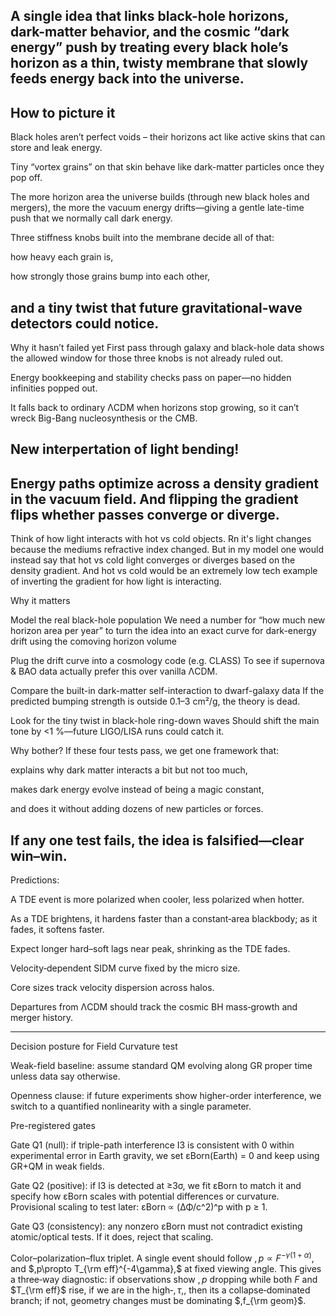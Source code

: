 A single idea that links black-hole horizons, dark-matter behavior, and the cosmic “dark energy” push by treating every black hole’s horizon as a thin, twisty membrane that slowly feeds energy back into the universe.
-----
How to picture it
-----
Black holes aren’t perfect voids – their horizons act like active skins that can store and leak energy.

Tiny “vortex grains” on that skin behave like dark-matter particles once they pop off.

The more horizon area the universe builds (through new black holes and mergers), the more the vacuum energy drifts—giving a gentle late-time push that we normally call dark energy.

Three stiffness knobs built into the membrane decide all of that:

how heavy each grain is,

how strongly those grains bump into each other,

and a tiny twist that future gravitational-wave detectors could notice.
--------------------
Why it hasn’t failed yet
First pass through galaxy and black-hole data shows the allowed window for those three knobs is not already ruled out.

Energy bookkeeping and stability checks pass on paper—no hidden infinities popped out.

It falls back to ordinary ΛCDM when horizons stop growing, so it can’t wreck Big-Bang nucleosynthesis or the CMB.

New interpertation of light bending!
---
Energy paths optimize across a density gradient in the vacuum field. And flipping the gradient flips whether passes converge or diverge.
---
Think of how light interacts with hot vs cold objects. Rn it's light changes because the mediums refractive index changed. 
But in my model one would instead say that hot vs cold light converges or diverges based on the density gradient. 
And hot vs cold would be an extremely low tech example of inverting the gradient for how light is interacting.




Why it matters

Model the real black-hole population	We need a number for “how much new horizon area per year” to turn the idea into an exact curve for dark-energy drift using the comoving horizon volume

Plug the drift curve into a cosmology code (e.g. CLASS)	To see if supernova & BAO data actually prefer this over vanilla ΛCDM.

Compare the built-in dark-matter self-interaction to dwarf-galaxy data	If the predicted bumping strength is outside 0.1–3 cm²/g, the theory is dead.

Look for the tiny twist in black-hole ring-down waves	Should shift the main tone by <1 %—future LIGO/LISA runs could catch it.


Why bother?
If these four tests pass, we get one framework that:

explains why dark matter interacts a bit but not too much,

makes dark energy evolve instead of being a magic constant,

and does it without adding dozens of new particles or forces.

If any one test fails, the idea is falsified—clear win–win.
---------------------------------------------------

Predictions:

A TDE event is more polarized when cooler, less polarized when hotter.

As a TDE brightens, it hardens faster than a constant‑area blackbody; as it fades, it softens faster.

Expect longer hard–soft lags near peak, shrinking as the TDE fades.

Velocity‑dependent SIDM curve fixed by the micro size.

Core sizes track velocity dispersion across halos.

Departures from ΛCDM should track the cosmic BH mass‑growth and merger history.

-----

Decision posture for Field Curvature test

Weak-field baseline: assume standard QM evolving along GR proper time unless data say otherwise.

Openness clause: if future experiments show higher-order interference, we switch to a quantified nonlinearity with a single parameter.

Pre-registered gates

Gate Q1 (null): if triple-path interference I3 is consistent with 0 within experimental error in Earth gravity, we set εBorn(Earth) = 0 and keep using GR+QM in weak fields.

Gate Q2 (positive): if I3 is detected at ≥3σ, we fit εBorn to match it and specify how εBorn scales with potential differences or curvature. Provisional scaling to test later: εBorn ∝ (ΔΦ/c^2)^p with p ≥ 1.

Gate Q3 (consistency): any nonzero εBorn must not contradict existing atomic/optical tests. If it does, reject that scaling.


Color–polarization–flux triplet.
A single event should follow $,p\propto F^{-\gamma(1+\alpha)},$ and $,p\propto T_{\rm eff}^{-4\gamma},$ at fixed viewing angle. 
This gives a three‑way diagnostic: if observations show $,p$ dropping while both $F$ and $T_{\rm eff}$ rise, if we are in the high‑$,\tau,$, then its a collapse‑dominated branch; if not, geometry changes must be dominating $,f_{\rm geom}$.

